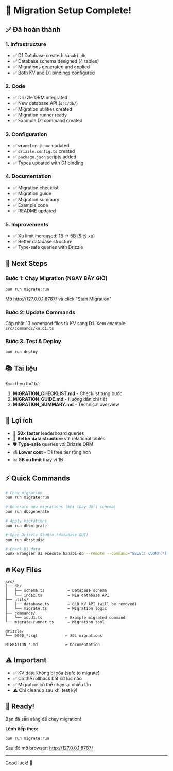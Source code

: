 # 🎉 Migration Setup Complete!

## ✅ Đã hoàn thành

### 1. Infrastructure
- ✅ D1 Database created: `hanabi-db`
- ✅ Database schema designed (4 tables)
- ✅ Migrations generated and applied
- ✅ Both KV and D1 bindings configured

### 2. Code
- ✅ Drizzle ORM integrated
- ✅ New database API (`src/db/`)
- ✅ Migration utilities created
- ✅ Migration runner ready
- ✅ Example D1 command created

### 3. Configuration
- ✅ `wrangler.jsonc` updated
- ✅ `drizzle.config.ts` created
- ✅ `package.json` scripts added
- ✅ Types updated with D1 binding

### 4. Documentation
- ✅ Migration checklist
- ✅ Migration guide
- ✅ Migration summary
- ✅ Example code
- ✅ README updated

### 5. Improvements
- ✅ Xu limit increased: 1B → 5B (5 tỷ xu)
- ✅ Better database structure
- ✅ Type-safe queries with Drizzle

## 🚀 Next Steps

### Bước 1: Chạy Migration (NGAY BÂY GIỜ)
```bash
bun run migrate:run
```
Mở http://127.0.0.1:8787/ và click "Start Migration"

### Bước 2: Update Commands
Cập nhật 13 command files từ KV sang D1.
Xem example: `src/commands/xu.d1.ts`

### Bước 3: Test & Deploy
```bash
bun run deploy
```

## 📚 Tài liệu

Đọc theo thứ tự:
1. **MIGRATION_CHECKLIST.md** - Checklist từng bước
2. **MIGRATION_GUIDE.md** - Hướng dẫn chi tiết
3. **MIGRATION_SUMMARY.md** - Technical overview

## 🎯 Lợi ích

- 🚀 **50x faster** leaderboard queries
- 💾 **Better data structure** với relational tables
- 🛡️ **Type-safe** queries với Drizzle ORM
- 💰 **Lower cost** - D1 free tier rộng hơn
- 📊 **5B xu limit** thay vì 1B

## ⚡ Quick Commands

```bash
# Chạy migration
bun run migrate:run

# Generate new migrations (khi thay đổi schema)
bun run db:generate

# Apply migrations
bun run db:migrate

# Open Drizzle Studio (database GUI)
bun run db:studio

# Check D1 data
bunx wrangler d1 execute hanabi-db --remote --command="SELECT COUNT(*) FROM users"
```

## 🔥 Key Files

```
src/
├── db/
│   ├── schema.ts          ← Database schema
│   └── index.ts           ← NEW database API
├── utils/
│   ├── database.ts        ← OLD KV API (will be removed)
│   └── migrate.ts         ← Migration logic
├── commands/
│   └── xu.d1.ts          ← Example migrated command
└── migrate-runner.ts      ← Migration tool

drizzle/
└── 0000_*.sql            ← SQL migrations

MIGRATION_*.md            ← Documentation
```

## ⚠️ Important

- ✅ KV data không bị xóa (safe to migrate)
- ✅ Có thể rollback bất cứ lúc nào
- ✅ Migration có thể chạy lại nhiều lần
- ⚠️ Chỉ cleanup sau khi test kỹ!

## 🎊 Ready!

Bạn đã sẵn sàng để chạy migration!

**Lệnh tiếp theo:**
```bash
bun run migrate:run
```

Sau đó mở browser: http://127.0.0.1:8787/

---

Good luck! 🚀
